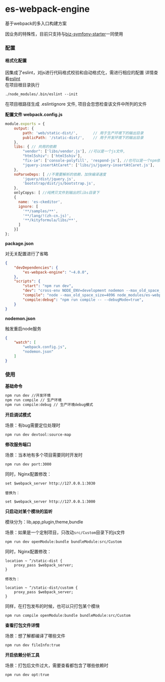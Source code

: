 # es-webpack-engine

基于webpack的多入口构建方案

因业务的特殊性，目前只支持与[biz-symfony-starter](https://github.com/codeages/biz-symfony-starter)一同使用

### 配置 

#### 格式化配置
因集成了eslint，对js进行代码格式校验和自动格式化，需进行相应的配置
详情查看[eslint](http://eslint.cn/docs/user-guide/getting-started)<br/>
在项目根目录执行 
```
./node_modules/.bin/eslint --init
```

在项目根路径生成 .eslintignore 文件, 项目会忽悠检查该文件中所列的文件

**配置文件 webpack.config.js**

```javascript
module.exports = {
    output: {
        path: 'web/static-dist/',       // 用于生产环境下的输出目录
        publicPath: '/static-dist/',    // 用于开发环境下的输出目录
    },
    libs: { // 共用的依赖
        "vendor": ['libs/vendor.js'], //可以是一个js文件,
        "html5shiv": ['html5shiv'],
        "fix-ie": ['console-polyfill', 'respond-js'], //也可以是一个npm依赖包
        "jquery-insertAtCaret": ['libs/js/jquery-insertAtCaret.js'],
    },
    noParseDeps: [ //不需要解析的依赖，加快编译速度
        'jquery/dist/jquery.js',
        'bootstrap/dist/js/bootstrap.js',
    },
    onlyCopys: [ //纯拷贝文件到输出的libs目录下
    {
      name: 'es-ckeditor',
      ignore: [
        '**/samples/**',
        '**/lang/!(zh-cn.js)',
        '**/kityformula/libs/**',
      ]
    }]
};

```

**package.json**

对无关配置进行了省略

```json
{
    "devDependencies": {
        "es-webpack-engine": "~4.0.0",
    },
    "scripts": {
        "start": "npm run dev",
        "dev": "cross-env NODE_ENV=development nodemon --max_old_space_size=4096 node_modules/es-webpack-engine/dist/webpack.dev.js --parameters webpack.config.js",
        "compile": "node --max_old_space_size=4096 node_modules/es-webpack-engine/dist/webpack.prod.js --parameters webpack.config.js",
        "compile:debug": "npm run compile -- --debugMode=true",
    }
}

```
**nodemon.json**

触发重启node服务

```json
{
    "watch": [
        "webpack.config.js",
        "nodemon.json"
    ]
}
```

### 使用

**基础命令**

```bash
npm run dev //开发环境
npm run compile // 生产环境
npm run compile:debug // 生产环境debug模式
```

**开启调试模式**

场景：有bug需要定位处理时

```
npm run dev devtool:source-map
```

**修改服务端口**

场景：当本地有多个项目需要同时开发时

```
npm run dev port:3000
```

同时，Nginx配置修改：

```
set $webpack_server http://127.0.0.1:3030  

替换为： 

set $webpack_server http://127.0.0.1:3000
```

**只启动对某个模块的监听**

模块分为：lib,app,plugin,theme,bundle

场景：如果是一个定制项目，只改动`src/Custom`目录下的js文件

```
npm run dev openModule:bundle bundleModule:src/Custom
```

同时，Nginx配置修改：

```
location ~ ^/static-dist {
    proxy_pass $webpack_server;
}

修改为：

location ~ ^/static-dist/custom {
    proxy_pass $webpack_server;
}
```

同样，在打包发布的时候，也可以只打包某个模块

```
npm run compile openModule:bundle bundleModule:src/Custom
```

**查看打包文件详情**

场景：想了解都编译了哪些文件

```
npm run dev fileInfo:true
```

**开启依赖分析工具**

场景：打包后文件过大，需要查看都包含了哪些依赖时

```
npm run dev opt:true
```

